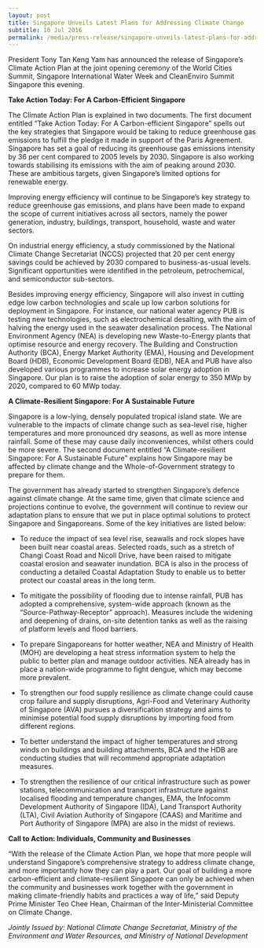 ```yaml
---
layout: post
title: Singapore Unveils Latest Plans for Addressing Climate Change
subtitle: 10 Jul 2016
permalink: /media/press-release/singapore-unveils-latest-plans-for-addressing-climate-change/
---
```



President Tony Tan Keng Yam has announced the release of Singapore’s Climate Action Plan at the joint opening ceremony of the World Cities Summit, Singapore International Water Week and CleanEnviro Summit Singapore this evening.

**Take Action Today: For A Carbon-Efficient Singapore**

The Climate Action Plan is explained in two documents. The first document entitled “Take Action Today: For A Carbon-efficient Singapore” spells out the key strategies that Singapore would be taking to reduce greenhouse gas emissions to fulfill the pledge it made in support of the Paris Agreement. Singapore has set a goal of reducing its greenhouse gas emissions intensity by 36 per cent compared to 2005 levels by 2030. Singapore is also working towards stabilising its emissions with the aim of peaking around 2030. These are ambitious targets, given Singapore’s limited options for renewable energy.

Improving energy efficiency will continue to be Singapore’s key strategy to reduce greenhouse gas emissions, and plans have been made to expand the scope of current initiatives across all sectors, namely the power generation, industry, buildings, transport, household, waste and water sectors.

On industrial energy efficiency, a study commissioned by the National Climate Change Secretariat (NCCS) projected that 20 per cent energy savings could be achieved by 2030 compared to business-as-usual levels. Significant opportunities were identified in the petroleum, petrochemical, and semiconductor sub-sectors.

Besides improving energy efficiency, Singapore will also invest in cutting edge low carbon technologies and scale up low carbon solutions for deployment in Singapore. For instance, our national water agency PUB is testing new technologies, such as electrochemical desalting, with the aim of halving the energy used in the seawater desalination process. The National Environment Agency (NEA) is developing new Waste-to-Energy plants that optimise resource and energy recovery. The Building and Construction Authority (BCA), Energy Market Authority (EMA), Housing and Development Board (HDB), Economic Development Board (EDB), NEA and PUB have also developed various programmes to increase solar energy adoption in Singapore. Our plan is to raise the adoption of solar energy to 350 MWp by 2020, compared to 60 MWp today.

**A Climate-Resilient Singapore: For A Sustainable Future**

Singapore is a low-lying, densely populated tropical island state. We are vulnerable to the impacts of climate change such as sea-level rise, higher temperatures and more pronounced dry seasons, as well as more intense rainfall. Some of these may cause daily inconveniences, whilst others could be more severe. The second document entitled “A Climate-resilient Singapore: For A Sustainable Future” explains how Singapore may be affected by climate change and the Whole-of-Government strategy to prepare for them.

The government has already started to strengthen Singapore’s defence against climate change. At the same time, given that climate science and projections continue to evolve, the government will continue to review our adaptation plans to ensure that we put in place optimal solutions to protect Singapore and Singaporeans. Some of the key initiatives are listed below:

* To reduce the impact of sea level rise, seawalls and rock slopes have been built near coastal areas. Selected roads, such as a stretch of Changi Coast Road and Nicoll Drive, have been raised to mitigate coastal erosion and seawater inundation. BCA is also in the process of conducting a detailed Coastal Adaptation Study to enable us to better protect our coastal areas in the long term.

* To mitigate the possibility of flooding due to intense rainfall, PUB has adopted a comprehensive, system-wide approach (known as the “Source-Pathway-Receptor” approach). Measures include the widening and deepening of drains, on-site detention tanks as well as the raising of platform levels and flood barriers.

* To prepare Singaporeans for hotter weather, NEA and Ministry of Health (MOH) are developing a heat stress information system to help the public to better plan and manage outdoor activities. NEA already has in place a nation-wide programme to fight dengue, which may become more prevalent.

* To strengthen our food supply resilience as climate change could cause crop failure and supply disruptions, Agri-Food and Veterinary Authority of Singapore (AVA) pursues a diversification strategy and aims to minimise potential food supply disruptions by importing food from different regions.

* To better understand the impact of higher temperatures and strong winds on buildings and building attachments, BCA and the HDB are conducting studies that will recommend appropriate adaptation measures.

* To strengthen the resilience of our critical infrastructure such as power stations, telecommunication and transport infrastructure against localised flooding and temperature changes, EMA, the Infocomm Development Authority of Singapore (IDA), Land Transport Authority (LTA), Civil Aviation Authority of Singapore (CAAS) and Maritime and Port Authority of Singapore (MPA) are also in the midst of reviews.

**Call to Action: Individuals, Community and Businesses**

“With the release of the Climate Action Plan, we hope that more people will understand Singapore’s comprehensive strategy to address climate change, and more importantly how they can play a part. Our goal of building a more carbon-efficient and climate-resilient Singapore can only be achieved when the community and businesses work together with the government in making climate-friendly habits and practices a way of life,” said Deputy Prime Minister Teo Chee Hean, Chairman of the Inter-Ministerial Committee on Climate Change.

*Jointly Issued by: National Climate Change Secretariat, Ministry of the Environment and Water Resources, and Ministry of National Development*
